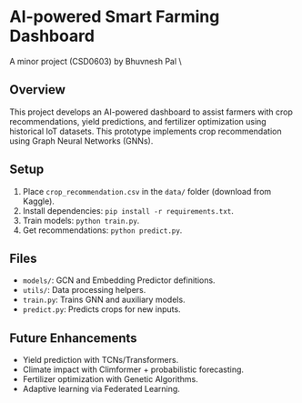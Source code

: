 # AI-powered Smart Farming Dashboard

A minor project (CSD0603) by Bhuvnesh Pal \

## Overview
This project develops an AI-powered dashboard to assist farmers with crop recommendations, yield predictions, and fertilizer optimization using historical IoT datasets. This prototype implements crop recommendation using Graph Neural Networks (GNNs).

## Setup
1. Place `crop_recommendation.csv` in the `data/` folder (download from Kaggle).
2. Install dependencies: `pip install -r requirements.txt`.
3. Train models: `python train.py`.
4. Get recommendations: `python predict.py`.

## Files
- `models/`: GCN and Embedding Predictor definitions.
- `utils/`: Data processing helpers.
- `train.py`: Trains GNN and auxiliary models.
- `predict.py`: Predicts crops for new inputs.

## Future Enhancements
- Yield prediction with TCNs/Transformers.
- Climate impact with Climformer + probabilistic forecasting.
- Fertilizer optimization with Genetic Algorithms.
- Adaptive learning via Federated Learning.
